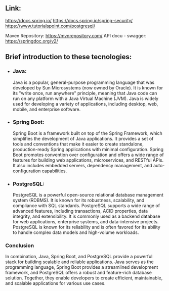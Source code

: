 
## Link:
https://docs.spring.io/
https://docs.spring.io/spring-security/
https://www.tutorialspoint.com/postgresql/

Maven Repository: https://mvnrepository.com/ 
API docu - swagger: https://springdoc.org/v2/ 


## Brief introduction to these tecnologies:

- ### Java:
    Java is a popular, general-purpose programming language that was developed by Sun Microsystems (now owned by Oracle). It is known for its "write once, run anywhere" principle, meaning that Java code can run on any platform with a Java Virtual Machine (JVM). Java is widely used for developing a variety of applications, including desktop, web, mobile, and enterprise software.

- ### Spring Boot:
    Spring Boot is a framework built on top of the Spring Framework, which simplifies the development of Java applications. It provides a set of tools and conventions that make it easier to create standalone, production-ready Spring applications with minimal configuration. Spring Boot promotes convention over configuration and offers a wide range of features for building web applications, microservices, and RESTful APIs. It also includes embedded servers, dependency management, and auto-configuration capabilities.

- ### PostgreSQL:
    PostgreSQL is a powerful open-source relational database management system (RDBMS). It is known for its robustness, scalability, and compliance with SQL standards. PostgreSQL supports a wide range of advanced features, including transactions, ACID properties, data integrity, and extensibility. It is commonly used as a backend database for web applications, enterprise systems, and data-intensive projects. PostgreSQL is known for its reliability and is often favored for its ability to handle complex data models and high-volume workloads.

### Conclusion
   In combination, Java, Spring Boot, and PostgreSQL provide a powerful stack for building scalable and reliable applications. Java serves as the programming language, Spring Boot provides a streamlined development framework, and PostgreSQL offers a robust and feature-rich database solution. Together, they enable developers to create efficient, maintainable, and scalable applications for various use cases.


